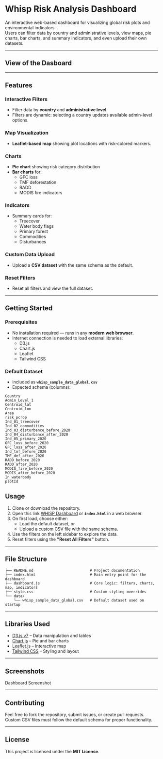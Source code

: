 # Whisp Risk Analysis Dashboard

An interactive web-based dashboard for visualizing global risk plots and environmental indicators.  
Users can filter data by country and administrative levels, view maps, pie charts, bar charts, and summary indicators, and even upload their own datasets.

---
## View of the Dasboard


---
## Features

### Interactive Filters
- Filter data by **country** and **administrative level**.  
- Filters are dynamic: selecting a country updates available admin-level options.

### Map Visualization
- **Leaflet-based map** showing plot locations with risk-colored markers.

### Charts
- **Pie chart** showing risk category distribution  
- **Bar charts** for:
  - GFC loss
  - TMF deforestation
  - RADD
  - MODIS fire indicators

### Indicators
- Summary cards for:
  - Treecover  
  - Water body flags  
  - Primary forest  
  - Commodities  
  - Disturbances  

### Custom Data Upload
- Upload a **CSV dataset** with the same schema as the default.  

### Reset Filters
- Reset all filters and view the full dataset.

---

## Getting Started

### Prerequisites
- No installation required — runs in any **modern web browser**.  
- Internet connection is needed to load external libraries:
  - D3.js
  - Chart.js
  - Leaflet
  - Tailwind CSS

### Default Dataset
- Included as **`whisp_sample_data_global.csv`**  
- Expected schema (columns):

```csv
Country
Admin_Level_1
Centroid_lat
Centroid_lon
Area
risk_pcrop
Ind_01_treecover
Ind_02_commodities
Ind_03_disturbance_before_2020
Ind_04_disturbance_after_2020
Ind_05_primary_2020
GFC_loss_before_2020
GFC_loss_after_2020
Ind_tmf_before_2020
TMF_def_after_2020
RADD_before_2020
RADD_after_2020
MODIS_fire_before_2020
MODIS_after_before_2020
In_waterbody
plotId
```

## Usage

1. Clone or download the repository.  
2. Open  this link [WHISP Dashboard](nicolevasos.github.io/WHISP-Dashboard/) or **`index.html`** in a web browser.  
3. On first load, choose either:
   - Load the default dataset, or  
   - Upload a custom CSV file with the same schema.  
4. Use the filters on the left sidebar to explore the data.  
5. Reset filters using the **"Reset All Filters"** button.  

---
## File Structure

```
├── README.md                          # Project documentation
├── index.html                         # Main entry point for the dashboard
├── dashboard.js                       # Core logic: filters, charts, map, indicators
├── style.css                          # Custom styling overrides
└── data/
    └── whisp_sample_data_global.csv   # Default dataset used on startup
```
---
## Libraries Used

- [D3.js v7](https://d3js.org/) – Data manipulation and tables  
- [Chart.js](https://www.chartjs.org/) – Pie and bar charts  
- [Leaflet.js](https://leafletjs.com/) – Interactive map  
- [Tailwind CSS](https://tailwindcss.com/) – Styling and layout  

---

## Screenshots

Dashboard Screenshot

---

## Contributing

Feel free to fork the repository, submit issues, or create pull requests.  
Custom CSV files must follow the default schema for proper functionality.  

---

## License

This project is licensed under the **MIT License**.


